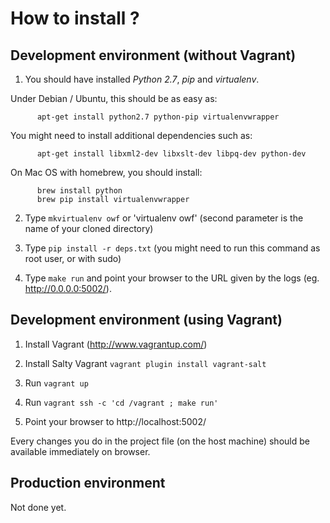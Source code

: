 # How to install ?


## Development environment (without Vagrant)

1. You should have installed *Python 2.7*, *pip* and *virtualenv*.
  
  Under Debian / Ubuntu, this should be as easy as:

          apt-get install python2.7 python-pip virtualenvwrapper 
  
  You might need to install additional dependencies such as:
          
          apt-get install libxml2-dev libxslt-dev libpq-dev python-dev

  On Mac OS with homebrew, you should install:

          brew install python
          brew pip install virtualenvwrapper

2. Type `mkvirtualenv owf` or 'virtualenv owf' (second parameter is the name of your cloned directory)

3. Type `pip install -r deps.txt` (you might need to run this command as root user, or with sudo)

4. Type `make run` and point your browser to the URL given by the logs (eg. http://0.0.0.0:5002/).


## Development environment (using Vagrant)

1. Install Vagrant (<http://www.vagrantup.com/>)

2. Install Salty Vagrant `vagrant plugin install vagrant-salt`

2. Run `vagrant up`

3. Run `vagrant ssh -c 'cd /vagrant ; make run'`

4. Point your browser to http://localhost:5002/

Every changes you do in the project file (on the host machine) should be 
available immediately on browser.


## Production environment

Not done yet.
